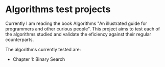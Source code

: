 # Algorithms test projects

Currently I am reading the book Algorithms "An illustrated guide for programmers and other curious people". This project aims to test each of the algorithms studied and validate the eficiency against their regular counterparts.

The algorithms currently tested are:
- Chapter 1: Binary Search